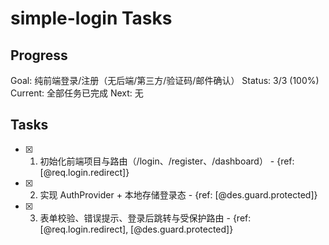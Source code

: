 # simple-login Tasks

## Progress
Goal: 纯前端登录/注册（无后端/第三方/验证码/邮件确认）
Status: 3/3 (100%)
Current: 全部任务已完成
Next: 无

## Tasks
- [x] 1. 初始化前端项目与路由（/login、/register、/dashboard） - {ref: [@req.login.redirect]}
- [x] 2. 实现 AuthProvider + 本地存储登录态 - {ref: [@des.guard.protected]}
- [x] 3. 表单校验、错误提示、登录后跳转与受保护路由 - {ref: [@req.login.redirect], [@des.guard.protected]}
